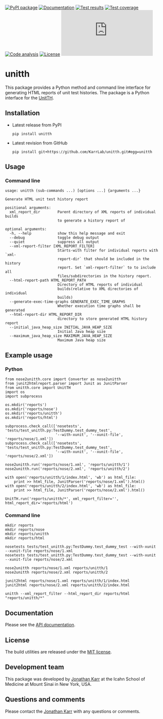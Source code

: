[![PyPI package](https://img.shields.io/pypi/v/unitth.svg)](https://pypi.python.org/pypi/unitth)
[![Documentation](https://readthedocs.org/projects/unitth/badge/?version=latest)](http://docs.karrlab.org/unitth)
[![Test results](https://circleci.com/gh/KarrLab/unitth.svg?style=shield)](https://circleci.com/gh/KarrLab/unitth)
[![Test coverage](https://coveralls.io/repos/github/KarrLab/unitth/badge.svg)](https://coveralls.io/github/KarrLab/unitth)
[![Code analysis](https://api.codeclimate.com/v1/badges/e6819121e1e8ca0485a0/maintainability)](https://codeclimate.com/github/KarrLab/unitth)
[![License](https://img.shields.io/github/license/KarrLab/unitth.svg)](LICENSE)
![Analytics](https://ga-beacon.appspot.com/UA-86759801-1/unitth/README.md?pixel)

# unitth

This package provides a Python method and command line interface for generating HTML reports of unit test histories. The package is a Python interface for the [UnitTH](http://junitth.sourceforge.net).

## Installation
* Latest release from PyPI
  ```
  pip install unitth
  ```

* Latest revision from GitHub
  ```
  pip install git+https://github.com/KarrLab/unitth.git#egg=unitth
  ```

## Usage

### Command line
```
usage: unitth (sub-commands ...) [options ...] {arguments ...}

Generate HTML unit test history report

positional arguments:
  xml_report_dir        Parent directory of XML reports of individual builds
                        to generate a history report of

optional arguments:
  -h, --help            show this help message and exit
  --debug               toggle debug output
  --quiet               suppress all output
  --xml-report-filter [XML_REPORT_FILTER]
                        Starts-with filter for individual reports with `xml-
                        report-dir` that should be included in the history
                        report. Set `xml-report-filter` to to include all
                        files/subdirectories in the history report.
  --html-report-path HTML_REPORT_PATH
                        Directory of HTML reports of individual
                        builds(relative to XML directories of individual
                        builds)
  --generate-exec-time-graphs GENERATE_EXEC_TIME_GRAPHS
                        Whether execution time graphs shall be generated
  --html-report-dir HTML_REPORT_DIR
                        directory to store generated HTML history report
  --initial_java_heap_size INITIAL_JAVA_HEAP_SIZE
                        Initial Java heap size
  --maximum_java_heap_size MAXIMUM_JAVA_HEAP_SIZE
                        Maximum Java heap size
```

## Example usage

### Python
```
from nose2unitth.core import Converter as nose2unitth
from junit2htmlreport.parser import Junit as JunitParser
from unitth.core import UnitTH
import os
import subprocess

os.mkdir('reports')
os.mkdir('reports/nose')
os.mkdir('reports/unitth')
os.mkdir('reports/html')

subprocess.check_call(['nosetests', 'tests/test_unitth.py:TestDummy.test_dummy_test',
                       '--with-xunit', '--xunit-file', 'reports/nose/1.xml'])
subprocess.check_call(['nosetests', 'tests/test_unitth.py:TestDummy.test_dummy_test',
                       '--with-xunit', '--xunit-file', 'reports/nose/2.xml'])

nose2unitth.run('reports/nose/1.xml', 'reports/unitth/1')
nose2unitth.run('reports/nose/2.xml', 'reports/unitth/2')

with open('reports/unitth/1/index.html', 'wb') as html_file:
    print >> html_file, JunitParser('reports/nose/1.xml').html()
with open('reports/unitth/2/index.html', 'wb') as html_file:
    print >> html_file, JunitParser('reports/nose/2.xml').html()

UnitTH.run('reports/unitth/*', xml_report_filter='', html_report_dir='reports/html')
```

### Command line
```                        
mkdir reports
mkdir reports/nose
mkdir reports/unitth
mkdir reports/html

nosetests tests/test_unitth.py:TestDummy.test_dummy_test --with-xunit --xunit-file reports/nose/1.xml
nosetests tests/test_unitth.py:TestDummy.test_dummy_test --with-xunit --xunit-file reports/nose/2.xml

nose2unitth reports/nose/1.xml reports/unitth/1
nose2unitth reports/nose/2.xml reports/unitth/2

junit2html reports/nose/1.xml reports/unitth/1/index.html
junit2html reports/nose/2.xml reports/unitth/2/index.html

unitth --xml_report_filter --html_report_dir reports/html "reports/unitth/*"
```

## Documentation

Please see the [API documentation](http://docs.karrlab.org/unitth).

## License
The build utilities are released under the [MIT license](LICENSE).

## Development team
This package was developed by [Jonathan Karr](http://www.karrlab.org) at the Icahn School of Medicine at Mount Sinai in New York, USA.

## Questions and comments
Please contact the [Jonathan Karr](http://www.karrlab.org) with any questions or comments.
